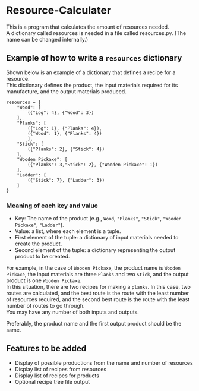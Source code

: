 # Resource-Calculater
This is a program that calculates the amount of resources needed. <br>
A dictionary called resources is needed in a file called resources.py. (The name can be changed internally.)

## Example of how to write a `resources` dictionary
Shown below is an example of a dictionary that defines a recipe for a resource. <br>
This dictionary defines the product, the input materials required for its manufacture, and the output materials produced.
```
resources = {
    "Wood": [
        ({"Log": 4}, {"Wood": 3})
    ],
    "Planks": [
        ({"Log": 1}, {"Planks": 4}),
        ({"Wood": 1}, {"Planks": 4})
        ],
    "Stick": [
        ({"Planks": 2}, {"Stick": 4})
    ],
    "Wooden Pickaxe": [
        ({"Planks": 3,"Stick": 2}, {"Wooden Pickaxe": 1})
    ],
    "Ladder": [
        ({"Stick": 7}, {"Ladder": 3})
    ]
}
```

### Meaning of each key and value
- Key: The name of the product (e.g., `Wood`, `"Planks"`, `"Stick"`, `"Wooden Pickaxe"`, `"Ladder"`).
- Value: a list, where each element is a tuple.
- First element of the tuple: a dictionary of input materials needed to create the product.
- Second element of the tuple: a dictionary representing the output product to be created.

For example, in the case of `Wooden Pickaxe`, the product name is `Wooden Pickaxe`, the input materials are three `Planks` and two `Stick`, and the output product is one `Wooden Pickaxe`. <br>
In this situation, there are two recipes for making a `planks`. In this case, two routes are calculated, and the best route is the route with the least number of resources required, and the second best route is the route with the least number of routes to go through. <br>
You may have any number of both inputs and outputs.

Preferably, the product name and the first output product should be the same.

## Features to be added
- Display of possible productions from the name and number of resources
- Display list of recipes from resources
- Display list of recipes for products
- Optional recipe tree file output
